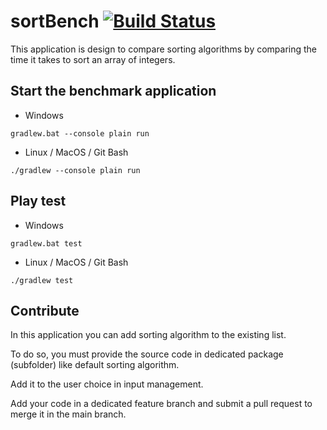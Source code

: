 # sortBench [![Build Status](https://travis-ci.org/cegerard/sortBench.svg?branch=master)](https://travis-ci.org/cegerard/sortBench)

This application is design to compare sorting algorithms by comparing the time it takes to sort an array of integers.

## Start the benchmark application

- Windows

`gradlew.bat --console plain run`

- Linux / MacOS / Git Bash

`./gradlew --console plain run`

## Play test

- Windows

`gradlew.bat test`

- Linux / MacOS / Git Bash

`./gradlew test`

## Contribute

In this application you can add sorting algorithm to the existing list.

To do so, you must provide the source code in dedicated package (subfolder) like default sorting algorithm.

Add it to the user choice in input management.

Add your code in a dedicated feature branch and submit a pull request to merge it in the main branch.
